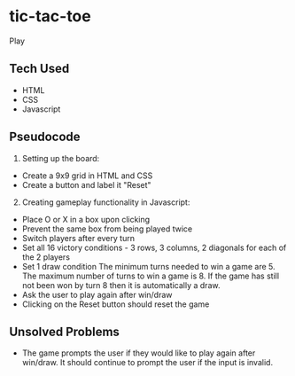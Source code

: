 # tic-tac-toe

Play

## Tech Used

-   HTML
-   CSS
-   Javascript

## Pseudocode

1. Setting up the board:

-   Create a 9x9 grid in HTML and CSS
-   Create a button and label it "Reset"

2. Creating gameplay functionality in Javascript:

-   Place O or X in a box upon clicking
-   Prevent the same box from being played twice
-   Switch players after every turn
-   Set all 16 victory conditions - 3 rows, 3 columns, 2 diagonals for each of the 2 players
-   Set 1 draw condition
    The minimum turns needed to win a game are 5. The maximum number of turns to win a game is 8. If the game has still not been won by turn 8 then it is automatically a draw.
-   Ask the user to play again after win/draw
-   Clicking on the Reset button should reset the game

## Unsolved Problems

-   The game prompts the user if they would like to play again after win/draw. It should continue to prompt the user if the input is invalid.
